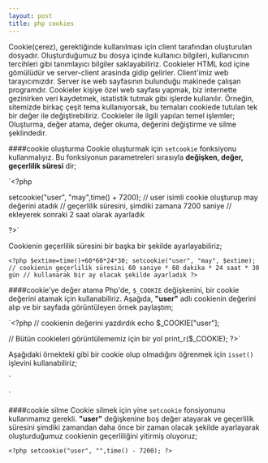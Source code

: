 ```yaml
---
layout: post
title: php cookies
---
```

Cookie(çerez), gerektiğinde kullanılması için client tarafından
oluşturulan  dosyadır. Oluşturduğumuz bu dosya içinde kullanıcı bilgileri, kullanıcının tercihleri gibi tanımlayıcı bilgiler saklayabiliriz. Cookieler HTML kod içine gömülüdür ve server-client arasinda gidip gelirler. Client'imiz web tarayıcımızdır. Server ise web sayfasının bulunduğu makinede çalışan programdır. Cookieler kişiye özel web sayfası yapmak, biz internette gezinirken veri kaydetmek, istatistik tutmak gibi işlerde kullanılır. Örneğin, sitemizde birkaç çeşit tema kullanıyorsak, bu temaları cookiede tutulan tek bir değer ile değiştirebiliriz. Cookieler ile ilgili yapılan temel işlemler; Oluşturma, değer atama, değer okuma, değerini değiştirme ve silme şeklindedir.

####cookie oluşturma
Cookie oluşturmak için `setcookie` fonksiyonu kullanmalıyız. Bu fonksiyonun parametreleri sırasıyla **değişken, değer,
geçerlilik süresi** dir;

`<?php

setcookie("user", "may",time() + 7200);
// user isimli cookie oluşturup may değerini atadık
// geçerlilik süresini, şimdiki zamana 7200 saniye
// ekleyerek sonraki 2 saat olarak ayarladık

?>`

Cookienin geçerlilik süresini bir başka bir şekilde ayarlayabiliriz;

`<?php
$extime=time()+60*60*24*30;
setcookie("user", "may", $extime);
// cookienin geçerlilik süresini 60 saniye * 60 dakika * 24 saat * 30 gün
// kullanarak bir ay olacak şekilde ayarladık
?>`

####cookie'ye değer atama
Php'de, `$_COOKIE` değişkenini, bir cookie değerini atamak için
kullanabiliriz. Aşağıda, **"user"** adlı cookienin değerini alıp ve bir
sayfada görüntüleyen örnek paylaştım;

`<?php
// cookienin değerini yazdırdık
echo $_COOKIE["user"];

// Bütün cookieleri görüntülememiz için bir yol
print_r($_COOKIE);
?>`

Aşağıdaki örnekteki gibi bir cookie olup olmadığını öğrenmek için `isset()` işlevini
kullanabiliriz;

`<html>
<body>

<?php
if (isset($_COOKIE["user"]))
  echo $_COOKIE["user"] . "isimli cookie oluşturulmuş...";
else
    echo "cookie oluşturulmamış";
    ?>

</body>
</html>`

####cookie silme
Cookie silmek için yine `setcookie` fonsiyonunu kullanmamız gerekli. **"user"**
değişkenine boş değer atayarak ve geçerlilik süresini şimdiki zamandan daha önce
bir zaman olacak şekilde ayarlayarak oluşturduğumuz cookienin geçerliliğini
yitirmiş oluyoruz;

`<?php
setcookie("user", "",time() - 7200);
?>
`
